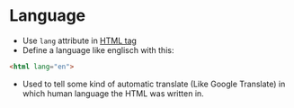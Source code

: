 # Language

- Use `lang` attribute in [HTML tag](common-tags.md) 
- Define a language like englisch with this:

```html
<html lang="en">
```

- Used to tell some kind of automatic translate (Like Google Translate) in which human language the HTML was written in.
